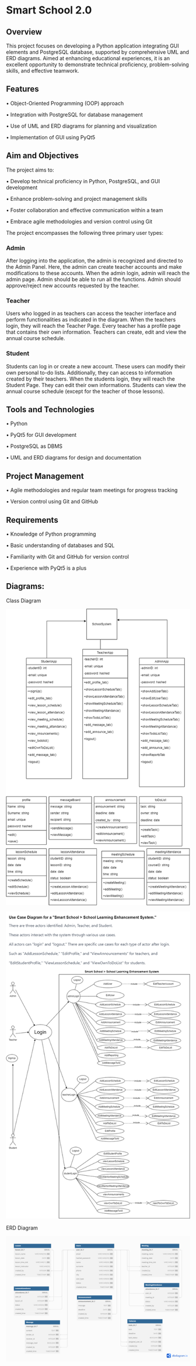 # Smart School 2.0


## Overview

This project focuses on developing a Python application integrating GUI elements and PostgreSQL database, supported by comprehensive UML and ERD diagrams.
Aimed at enhancing educational experiences, it is an excellent opportunity to demonstrate technical proficiency, problem-solving skills, and effective teamwork.



## Features

•	Object-Oriented Programming (OOP) approach

•	Integration with PostgreSQL for database management

•	Use of UML and ERD diagrams for planning and visualization

•	Implementation of GUI using PyQt5



## Aim and Objectives

The project aims to:

•	Develop technical proficiency in Python, PostgreSQL, and GUI development

•	Enhance problem-solving and project management skills

•	Foster collaboration and effective communication within a team

•	Embrace agile methodologies and version control using Git



The project encompasses the following three primary user types:


### Admin

After logging into the application, the admin is recognized and directed to the Admin Panel. Here, the admin can create teacher accounts and make modifications to these accounts.
When the admin login, admin will reach the admin page. Admin should be able to run all the functions. Admin should approve/reject new accounts requested by the teacher.


### Teacher

Users who logged in as teachers can access the teacher interface and perform functionalities as indicated in the diagram. When the teachers login, they will reach the Teacher Page.
Every teacher has a profile page that contains their own information. Teachers can create, edit and view the annual course schedule.


### Student

Students can log in or create a new account. These users can modify their own personal to-do lists. Additionally, they can access to information created by their teachers.
When the students login, they will reach the Student Page. They can edit their own informations. Students can view the annual course schedule (except for the teacher of those lessons).



## Tools and Technologies

•	Python

•	PyQt5 for GUI development

•	PostgreSQL as DBMS

•	UML and ERD diagrams for design and documentation



## Project Management

•	Agile methodologies and regular team meetings for progress tracking

•	Version control using Git and GitHub



## Requirements

•	Knowledge of Python programming

•	Basic understanding of databases and SQL

•	Familiarity with Git and GitHub for version control

•	Experience with PyQt5 is a plus



## Diagrams:

Class Diagram 

![](Class_diagram.png)


 

![](UseCase_diagram.png)


ERD Diagram

![](ERD_diagram.png)



